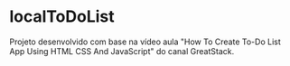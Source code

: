 # localToDoList
Projeto desenvolvido com base na vídeo aula "How To Create To-Do List App Using HTML CSS And JavaScript" do canal GreatStack.

